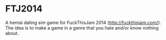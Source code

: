 FTJ2014
=======

A hentai dating sim game for FuckThisJam 2014 (http://fuckthisjam.com/).  The idea is to make a game in a genre that you hate and/or know nothing about.
